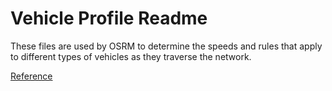 # Vehicle Profile Readme

These files are used by OSRM to determine the speeds and rules that apply to different types 
of vehicles as they traverse the network. 

[Reference](https://github.com/Project-OSRM/osrm-backend/wiki/Profiles)